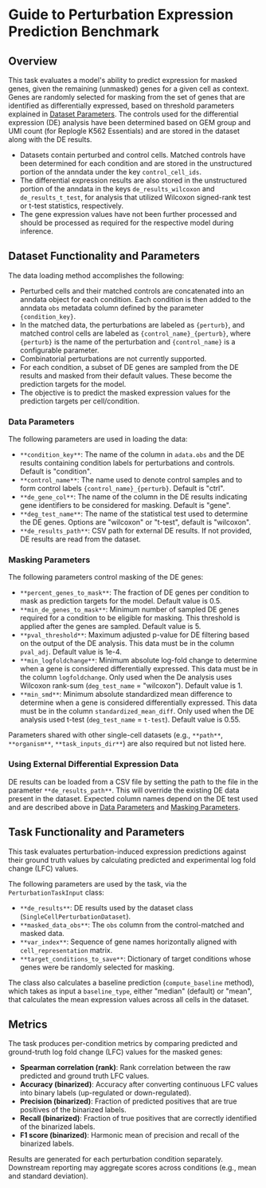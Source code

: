 # Guide to Perturbation Expression Prediction Benchmark

## Overview

This task evaluates a model's ability to predict expression for masked genes, given the remaining (unmasked) genes for a given cell as context. Genes are randomly selected for masking from the set of genes that are identified as differentially expressed, based on threshold parameters explained in [Dataset Parameters](#dataset-parameters). The controls used for the differential expression (DE) analysis have been determined based on GEM group and UMI count (for Replogle K562 Essentials) and are stored in the dataset along with the DE results.

- Datasets contain perturbed and control cells. Matched controls have been determined for each condition and are stored in the unstructured portion of the anndata under the key `control_cell_ids`. 
- The differential expression results are also stored in the unstructured portion of the anndata in the keys `de_results_wilcoxon` and `de_results_t_test`, for analysis that utilized Wilcoxon signed-rank test or t-test statistics, respectively.
- The gene expression values have not been further processed and should be processed as required for the respective model during inference.

## Dataset Functionality and Parameters

The data loading method accomplishes the following:

- Perturbed cells and their matched controls are concatenated into an anndata object for each condition. Each condition is then added to the anndata `obs` metadata column defined by the parameter ``{condition_key}``.
- In the matched data, the perturbations are labeled as ``{perturb}``, and matched control cells are labeled as ``{control_name}_{perturb}``, where ``{perturb}`` is the name of the perturbation and ``{control_name}`` is a configurable parameter.
- Combinatorial perturbations are not currently supported.
- For each condition, a subset of DE genes are sampled from the DE results and masked from their default values. These become the prediction targets for the model.
- The objective is to predict the masked expression values for the prediction targets per cell/condition.

### Data Parameters

The following parameters are used in loading the data:

- `**condition_key**`: The name of the column in `adata.obs` and the DE results containing condition labels for perturbations and controls. Default is "condition".
- `**control_name**`: The name used to denote control samples and to form control labels ``{control_name}_{perturb}``. Default is "ctrl".
- `**de_gene_col**`: The name of the column in the DE results indicating gene identifiers to be considered for masking. Default is "gene".
- `**deg_test_name**`: The name of the statistical test used to determine the DE genes. Options are "wilcoxon" or "t-test", default is "wilcoxon".
- `**de_results_path**`: CSV path for external DE results. If not provided, DE results are read from the dataset.
  

### Masking Parameters

The following parameters control masking of the DE genes:

- `**percent_genes_to_mask**`: The fraction of DE genes per condition to mask as prediction targets for the model. Default value is 0.5.
- `**min_de_genes_to_mask**`: Minimum number of sampled DE genes required for a condition to be eligible for masking. This threshold is applied after the genes are sampled. Default value is 5.
- `**pval_threshold**`: Maximum adjusted p-value for DE filtering based on the output of the DE analysis. This data must be in the column `pval_adj`. Default value is 1e-4.
- `**min_logfoldchange**`: Minimum absolute log-fold change to determine when a gene is considered differentially expressed. This data must be in the column `logfoldchange`. Only used when the De analysis uses Wilcoxon rank-sum (`deg_test_name` = "wilcoxon"). Default value is 1.
- `**min_smd**`: Minimum absolute standardized mean difference to determine when a gene is considered differentially expressed. This data must be in the column `standardized_mean_diff`. Only used when the DE analysis used t-test (`deg_test_name` = `t-test`). Default value is 0.55. 

Parameters shared with other single-cell datasets (e.g., `**path**`, `**organism**`, `**task_inputs_dir**`) are also required but not listed here.

### Using External Differential Expression Data

DE results can be loaded from a CSV file by setting the path to the file in the parameter `**de_results_path**`. This will override the existing DE data present in the dataset. Expected column names depend on the DE test used and are described above in [Data Parameters](#data-parameters) and [Masking Parameters](#masking-parameters).

## Task Functionality and Parameters 

This task evaluates perturbation-induced expression predictions against their ground truth values by calculating predicted and experimental log fold change (LFC) values. 

The following parameters are used by the task, via the `PerturbationTaskInput` class:
- `**de_results**`: DE results used by the dataset class (`SingleCellPerturbationDataset`).
- `**masked_data_obs**`: The `obs` column from the control-matched and masked data.
- `**var_index**`: Sequence of gene names horizontally aligned with `cell_representation` matrix.
- `**target_conditions_to_save**`: Dictionary of target conditions whose genes were be randomly selected for masking.

The class also calculates a baseline prediction (`compute_baseline` method), which takes as input a `baseline_type`, either "median" (default) or "mean", that calculates the mean expression values across all cells in the dataset.

## Metrics

The task produces per-condition metrics by comparing predicted and ground-truth log fold change (LFC) values for the masked genes:

- **Spearman correlation (rank)**: Rank correlation between the raw predicted and ground truth LFC values.
- **Accuracy (binarized)**: Accuracy after converting continuous LFC values into binary labels (up-regulated or down-regulated).
- **Precision (binarized)**: Fraction of predicted positives that are true positives of the binarized labels.
- **Recall (binarized)**: Fraction of true positives that are correctly identified of the binarized labels.
- **F1 score (binarized)**: Harmonic mean of precision and recall of the binarized labels.

Results are generated for each perturbation condition separately. Downstream reporting may aggregate scores across conditions (e.g., mean and standard deviation).